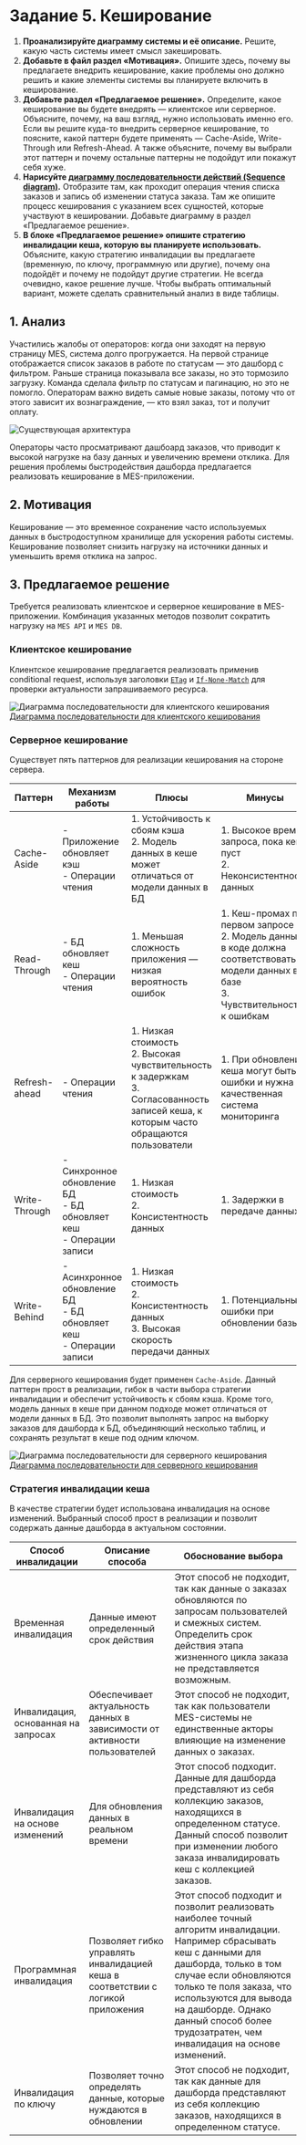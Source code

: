 # Задание 5. Кеширование

1. **Проанализируйте диаграмму системы и её описание.** Решите, какую часть системы имеет смысл закешировать.
2. **Добавьте в файл раздел «Мотивация».** Опишите здесь, почему вы предлагаете внедрить кеширование, какие проблемы оно должно решить и какие элементы системы вы планируете включить в кеширование.
3. **Добавьте раздел «Предлагаемое решение».** Определите, какое кеширование вы будете внедрять — клиентское или серверное. Объясните, почему, на ваш взгляд, нужно использовать именно его. Если вы решите куда-то внедрить серверное кеширование, то поясните, какой паттерн будете применять — Cache-Aside, Write-Through или Refresh-Ahead. А также объясните, почему вы выбрали этот паттерн и почему остальные паттерны не подойдут или покажут себя хуже.
4. **Нарисуйте [диаграмму последовательности действий (Sequence diagram)](https://ru.wikipedia.org/wiki/%D0%94%D0%B8%D0%B0%D0%B3%D1%80%D0%B0%D0%BC%D0%BC%D0%B0_%D0%BF%D0%BE%D1%81%D0%BB%D0%B5%D0%B4%D0%BE%D0%B2%D0%B0%D1%82%D0%B5%D0%BB%D1%8C%D0%BD%D0%BE%D1%81%D1%82%D0%B8).** Отобразите там, как проходит операция чтения списка заказов и запись об изменении статуса заказа. Там же опишите процесс кеширования с указанием всех сущностей, которые участвуют в кешировании. Добавьте диаграмму в раздел «Предлагаемое решение».
5. **В блоке «Предлагаемое решение» опишите стратегию инвалидации кеша, которую вы планируете использовать.** Объясните, какую стратегию инвалидации вы предлагаете (временную, по ключу, программную или другие), почему она подойдёт и почему не подойдут другие стратегии. Не всегда очевидно, какое решение лучше. Чтобы выбрать оптимальный вариант, можете сделать сравнительный анализ в виде таблицы.

## 1. Анализ

Участились жалобы от операторов: когда они заходят на первую страницу MES, система долго прогружается. На первой странице отображается список заказов в работе по статусам — это дашборд с фильтром. Раньше страница показывала все заказы, но это тормозило загрузку. Команда сделала фильтр по статусам и пагинацию, но это не помогло. Операторам важно видеть самые новые заказы, потому что от этого зависит их вознаграждение, — кто взял заказ, тот и получит оплату.

![Существующая архитектура](../Task1/architecture-as-is.png)

Операторы часто просматривают дашбоард заказов, что приводит к высокой нагрузке на базу данных и увеличению времени отклика. Для решения проблемы быстродействия дашборда предлагается реализовать кеширование в MES-приложении. 

## 2. Мотивация

Кеширование — это временное сохранение часто используемых данных в быстродоступном хранилище для ускорения работы системы. Кеширование позволяет снизить нагрузку на источники данных и уменьшить время отклика на запрос. 

## 3. Предлагаемое решение

Требуется реализовать клиентское и серверное кеширование в MES-приложении. Комбинация указанных методов позволит сократить нагрузку на `MES API` и `MES DB`. 

### Клиентское кеширование

Клиентское кеширование предлагается реализовать применив conditional request, используя заголовки [`ETag`](https://developer.mozilla.org/en-US/docs/Web/HTTP/Reference/Headers/ETag) и [`If-None-Match`](https://developer.mozilla.org/en-US/docs/Web/HTTP/Reference/Headers/If-None-Match) для проверки актуальности запрашиваемого ресурса.

![Диаграмма последовательности для клиентского кеширования](client-cache.png)
[Диаграмма последовательности для клиентского кеширования](client-cache.puml)

### Серверное кеширование

Существует пять паттернов для реализации кеширования на стороне сервера. 

| Паттерн       | Механизм работы                                                        | Плюсы                                                                                                                                      | Минусы                                                                                                                                   |
| ------------- | ---------------------------------------------------------------------- | ------------------------------------------------------------------------------------------------------------------------------------------ | ---------------------------------------------------------------------------------------------------------------------------------------- |
| Cache-Aside   | - Приложение обновляет кэш<br>- Операции чтения                        | 1. Устойчивость к сбоям кэша<br>2. Модель данных в кеше может отличаться от модели данных в БД                                             | 1. Высокое время запроса, пока кеш пуст<br>2. Неконсистентность данных                                                                   |
| Read-Through  | - БД обновляет кеш<br>- Операции чтения                                | 1. Меньшая сложность приложения — низкая вероятность ошибок                                                                                | 1. Кеш-промах при первом запросе<br>2. Модель данных в коде должна соответствовать модели данных в базе<br>3. Чувствительность к ошибкам |
| Refresh-ahead | - Операции чтения                                                      | 1. Низкая стоимость<br>2. Высокая чувствительность к задержкам<br>3. Согласованность записей кеша, к которым часто обращаются пользователи | 1. При обновлении кеша могут быть ошибки и нужна качественная система мониторинга                                                        |
| Write-Through | - Синхронное обновление БД<br>- БД обновляет кеш<br>- Операции записи  | 1. Низкая стоимость<br>2. Консистентность данных                                                                                           | 1. Задержки в передаче данных                                                                                                            |
| Write-Behind  | - Асинхронное обновление БД<br>- БД обновляет кеш<br>- Операции записи | 1. Низкая стоимость<br>2. Консистентность данных<br>3. Высокая скорость передачи данных                                                    | 1. Потенциальные ошибки при обновлении базы                                                                                              |
Для серверного кеширования будет применен `Cache-Aside`. Данный паттерн прост в реализации, гибок в части выбора стратегии инвалидации и обеспечит устойчивость к сбоям кэша. Кроме того, модель данных в кеше при данном подходе может отличаться от модели данных в БД. Это позволит выполнять запрос на выборку заказов для дашборда к БД, объединяющий несколько таблиц, и сохранять результат в кеше под одним ключом. 

![Диаграмма последовательности для серверного кеширования](server-cache-aside.png)
[Диаграмма последовательности для серверного кеширования](server-cache-aside.puml)

### Стратегия инвалидации кеша

В качестве стратегии будет использована инвалидация на основе изменений. Выбранный способ прост в реализации и позволит содержать данные дашборда в актуальном состоянии.

| Способ инвалидации                  | Описание способа                                                                | Обоснование выбора                                                                                                                                                                                                                                                                                                    |
| ----------------------------------- | ------------------------------------------------------------------------------- | --------------------------------------------------------------------------------------------------------------------------------------------------------------------------------------------------------------------------------------------------------------------------------------------------------------------- |
| Временная инвалидация               | Данные имеют определенный срок действия                                         | Этот способ не подходит, так как данные о заказах обновляются по запросам пользователей и смежных систем. Определить срок действия этапа жизненного цикла заказа не представляется возможным.                                                                                                                         |
| Инвалидация, основанная на запросах | Обеспечивает актуальность данных в зависимости от активности пользователей      | Этот способ не подходит, так как пользователи MES-системы не единственные акторы влияющие на изменение данных о заказах.                                                                                                                                                                                              |
| Инвалидация на основе изменений     | Для обновления данных в реальном времени                                        | Этот способ подходит. Данные для дашборда представляют из себя коллекцию заказов, находящихся в определенном статусе. Данный способ позволит при изменении любого заказа инвалидировать кеш с коллекцией заказов.                                                                                                     |
| Программная инвалидация             | Позволяет гибко управлять инвалидацией кеша в соответствии с логикой приложения | Этот способ подходит и позволит реализовать наиболее точный алгоритм инвалидации. Например сбрасывать кеш с данными для дашборда, только в том случае если обновляются только те поля заказа, что используются для вывода на дашборде. Однако данный способ более трудозатратен, чем инвалидация на основе изменений. |
| Инвалидация по ключу                | Позволяет точно определять данные, которые нуждаются в обновлении               | Этот способ не подходит, так как данные для дашборда представляют из себя коллекцию заказов, находящихся в определенном статусе.                                                                                                                                                                                      |
